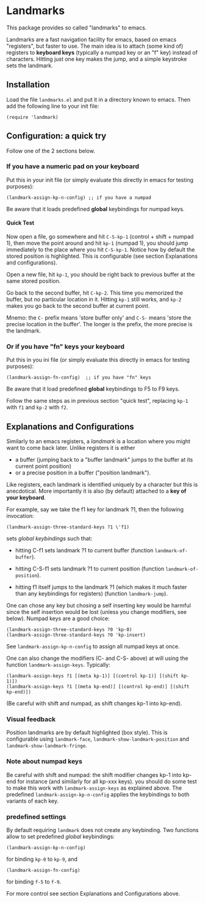 # Landmarks

This package provides so called "landmarks" to emacs.

Landmarks are a fast navigation facility for emacs, based on emacs
"registers", but faster to use. The main idea is to attach (some kind
of) registers to **keyboard keys** (typically a numpad key or an "f"
key) instead of characters. Hitting just one key makes the jump, and a
simple keystroke sets the landmark.

## Installation

Load the file `landmarks.el` and put it in a directory known to emacs.
Then add the following line to your init file:

```elisp
(require 'landmark)
```

## Configuration: a quick try

Follow one of the 2 sections below.

### If you have a numeric pad on your keyboard

Put this in your init file (or simply evaluate this directly in emacs
for testing purposes):

```elisp
(landmark-assign-kp-n-config) ;; if you have a numpad
```

Be aware that it loads predefined **global** keybindings for numpad
keys.

#### Quick Test

Now open a file, go somewhere and hit `C-S-kp-1` (control + shift +
numpad 1), then move the point around and hit `kp-1` (numpad 1), you
should jump immediately to the place where you hit `C-S-kp-1`. Notice
how by default the stored position is highlighted. This is
configurable (see section Explanations and configurations).

Open a new file, hit `kp-1`, you should be right back to previous
buffer at the same stored position.

Go back to the second buffer, hit `C-kp-2`. This time you memorized
the buffer, but no particular location in it. Hitting `kp-1` still
works, and `kp-2` makes you go back to the second buffer at current
point.

Mnemo: the `C-` prefix means 'store buffer only' and `C-S-` means
'store the precise location in the buffer'. The longer is the prefix,
the more precise is the landmark.

### Or if you have "fn" keys your keyboard

Put this in you ini file (or simply evaluate this directly in emacs
for testing purposes):

```elisp
(landmark-assign-fn-config)  ;; if you have "fn" keys
```

Be aware that it load predefined **global** keybindings to F5 to F9
keys.

Follow the same steps as in previous section "quick test", replacing
`kp-1` with `f1` and `kp-2` with `f2`.


## Explanations and Configurations

Similarly to an emacs registers, a *landmark* is a location where you
might want to come back later. Unlike registers it is either

- a buffer (jumping back to a \"buffer landmark\" jumps to the buffer
  at its current point position)
- or a precise position in a buffer (\"position landmark\").

Like registers, each landmark is identified uniquely by a character
but this is anecdotical. More importantly it is also (by default)
attached to a **key of your keyboard**.

For example, say we take the f1 key for landmark ?1, then the
following invocation:

`(landmark-assign-three-standard-keys ?1 \'f1)`

sets *global keybindings* such that:

- hitting C-f1 sets landmark ?1 to current buffer (function
  `landmark-of-buffer`).

- hitting C-S-f1 sets landmark ?1 to current position (function
  `landmark-of-position`).

- hitting f1 itself jumps to the landmark ?1 (which makes it much
  faster than any keybindings for registers) (function
  `landmark-jump`).

One can chose any key but chosing a self inserting key would be
harmful since the self insertion would be lost (unless you change
modifiers, see below). Numpad keys are a good choice:

```elisp
(landmark-assign-three-standard-keys ?0 'kp-0)
(landmark-assign-three-standard-keys ?0 'kp-insert)
```

See `landmark-assign-kp-n-config` to assign all numpad keys at once.

One can also change the modifiers (C- and C-S- above) at will
using the function `landmark-assign-keys`. Typically:

```elisp
(landmark-assign-keys ?1 [(meta kp-1)] [(control kp-1)] [(shift kp-1)])
(landmark-assign-keys ?1 [(meta kp-end)] [(control kp-end)] [(shift kp-end)])
```
(Be careful with shift and numpad, as shift changes kp-1 into kp-end).

### Visual feedback

Position landmarks are by default highlighted (box style). This is
configurable using `landmark-face`, `landmark-show-landmark-position`
and `landmark-show-landmark-fringe`.


### Note about numpad keys

Be careful with shift and numpad: the shift modifier changes kp-1 into
kp-end for instance (and similarly for all kp-xxx keys). you should do
some test to make this work with `landmark-assign-keys` as explained
above. The predefined `landmark-assign-kp-n-config` applies the
keybindings to both variants of each key.

### predefined settings

By default requiring `landmark` does not create any keybinding. Two
functions allow to set predefined *global* keybindings:

```elisp
(landmark-assign-kp-n-config)
```
for binding `kp-0` to `kp-9`, and

```elisp
(landmark-assign-fn-config)
```
for binding `f-5` to `f-9`.

For more control see section Explanations and Configurations above.
